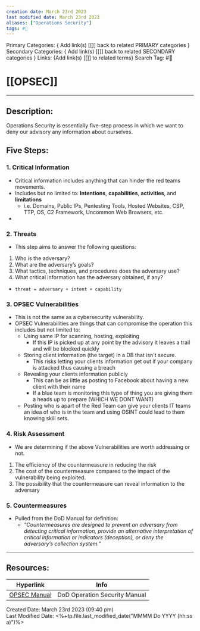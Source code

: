 ```yaml
---
creation date: March 23rd 2023
last modified date: March 23rd 2023
aliases: ["Operations Security"]
tags: #📕
---
```


Primary Categories: { Add link(s) [[]] back to related PRIMARY categories }
Secondary Categories:  { Add link(s) [[]] back to related SECONDARY categories }
Links: {Add link(s) [[]] to related terms}
Search Tag: #📕  

# [[OPSEC]]  
___

## Description:  
Operations Security is essentially five-step process in which we want to deny our advisory any information about ourselves.

## Five Steps:
### 1. Critical Information
- Critical information includes anything that can hinder the red teams movements.
- Includes but no limited to: **Intentions**, **capabilities**, **activities**, and **limitations**
	- i.e. Domains, Public IPs, Pentesting Tools, Hosted Websites, CSP, TTP, OS, C2 Framework, Uncommon Web Browsers, etc.
- 

### 2. Threats
- This step aims to answer the following questions:
1.  Who is the adversary?
2.  What are the adversary’s goals?
3.  What tactics, techniques, and procedures does the adversary use?
4.  What critical information has the adversary obtained, if any?
- `threat = adversary + intent + capability`

### 3. OPSEC Vulnerabilities
- This is not the same as a cybersecurity vulnerability.
- OPSEC Vulnerabilities are things that can compromise the operation this includes but not limited to:
	- Using same IP for scanning, hosting, exploiting
		- If this IP is picked up at any point by the advisory it leaves a trail and will be blocked quickly
	- Storing client information (the target) in a DB that isn't secure.
		- This risks letting your clients information get out if your company is attacked thus causing a breach
	- Revealing your clients information publicly
		- This can be as little as posting to Facebook about having a new client with their name
		- If a blue team is monitoring this  type of thing you are giving them a heads up to prepare (WHICH WE DONT WANT)
	- Posting who is apart of the Red Team can give your clients IT teams an idea of who is in the team and using OSINT could lead to them knowing skill sets.

### 4. Risk Assessment
- We are determining if the above Vulnerabilities are worth addressing or not.
1.  The efficiency of the countermeasure in reducing the risk
2.  The cost of the countermeasure compared to the impact of the vulnerability being exploited.
3.  The possibility that the countermeasure can reveal information to the adversary

### 5. Countermeasures
- Pulled from the DoD Manual for definition:
	- _"Countermeasures are designed to prevent an adversary from detecting critical information, provide an alternative interpretation of critical information or indicators (deception), or deny the adversary’s collection system.”_


___

## Resources:

| Hyperlink                                                                                  | Info                          |
| ------------------------------------------------------------------------------------------ | ----------------------------- |
| [OPSEC Manual](https://www.esd.whs.mil/Portals/54/Documents/DD/issuances/dodm/520502m.pdf) | DoD Operation Security Manual | 


Created Date: March 23rd 2023 (09:40 pm)  
Last Modified Date: <%+tp.file.last_modified_date("MMMM Do YYYY (hh:ss a)")%>
